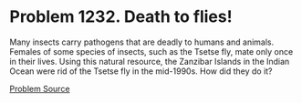 # Problem 1232. Death to flies!

Many insects carry pathogens that are deadly to humans and animals. Females of some species of insects, such as the Tsetse fly, mate only once in their lives. Using this natural resource, the Zanzibar Islands in the Indian Ocean were rid of the Tsetse fly in the mid-1990s. How did they do it?

[Problem Source](https://www.trizland.ru/tasks/5683/)